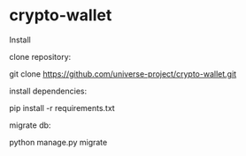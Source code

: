 # crypto-wallet

Install

clone repository:

git clone https://github.com/universe-project/crypto-wallet.git

install dependencies:

pip install -r requirements.txt

migrate db:

python manage.py migrate